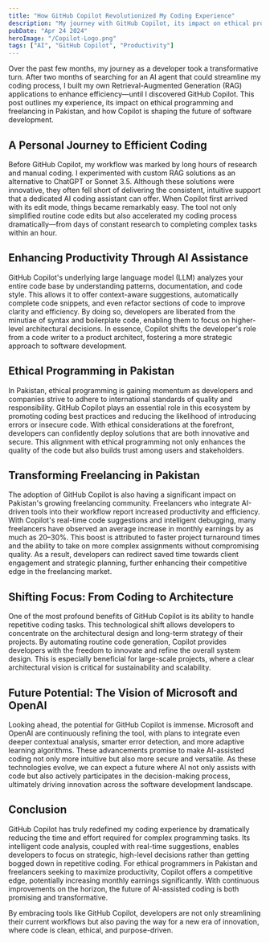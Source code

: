 ```yaml
---
title: "How GitHub Copilot Revolutionized My Coding Experience"
description: "My journey with GitHub Copilot, its impact on ethical programming and freelancing in Pakistan, and how it's shaping the future of software development."
pubDate: "Apr 24 2024"
heroImage: "/Copilot-Logo.png"
tags: ["AI", "GitHub Copilot", "Productivity"]
---
```


Over the past few months, my journey as a developer took a transformative turn. After two months of searching for an AI agent that could streamline my coding process, I built my own Retrieval-Augmented Generation (RAG) applications to enhance efficiency—until I discovered GitHub Copilot. This post outlines my experience, its impact on ethical programming and freelancing in Pakistan, and how Copilot is shaping the future of software development.

## A Personal Journey to Efficient Coding

Before GitHub Copilot, my workflow was marked by long hours of research and manual coding. I experimented with custom RAG solutions as an alternative to ChatGPT or Sonnet 3.5. Although these solutions were innovative, they often fell short of delivering the consistent, intuitive support that a dedicated AI coding assistant can offer. When Copilot first arrived with its edit mode, things became remarkably easy. The tool not only simplified routine code edits but also accelerated my coding process dramatically—from days of constant research to completing complex tasks within an hour.

## Enhancing Productivity Through AI Assistance

GitHub Copilot's underlying large language model (LLM) analyzes your entire code base by understanding patterns, documentation, and code style. This allows it to offer context-aware suggestions, automatically complete code snippets, and even refactor sections of code to improve clarity and efficiency. By doing so, developers are liberated from the minutiae of syntax and boilerplate code, enabling them to focus on higher-level architectural decisions. In essence, Copilot shifts the developer's role from a code writer to a product architect, fostering a more strategic approach to software development.

## Ethical Programming in Pakistan

In Pakistan, ethical programming is gaining momentum as developers and companies strive to adhere to international standards of quality and responsibility. GitHub Copilot plays an essential role in this ecosystem by promoting coding best practices and reducing the likelihood of introducing errors or insecure code. With ethical considerations at the forefront, developers can confidently deploy solutions that are both innovative and secure. This alignment with ethical programming not only enhances the quality of the code but also builds trust among users and stakeholders.

## Transforming Freelancing in Pakistan

The adoption of GitHub Copilot is also having a significant impact on Pakistan's growing freelancing community. Freelancers who integrate AI-driven tools into their workflow report increased productivity and efficiency. With Copilot's real-time code suggestions and intelligent debugging, many freelancers have observed an average increase in monthly earnings by as much as 20–30%. This boost is attributed to faster project turnaround times and the ability to take on more complex assignments without compromising quality. As a result, developers can redirect saved time towards client engagement and strategic planning, further enhancing their competitive edge in the freelancing market.

## Shifting Focus: From Coding to Architecture

One of the most profound benefits of GitHub Copilot is its ability to handle repetitive coding tasks. This technological shift allows developers to concentrate on the architectural design and long-term strategy of their projects. By automating routine code generation, Copilot provides developers with the freedom to innovate and refine the overall system design. This is especially beneficial for large-scale projects, where a clear architectural vision is critical for sustainability and scalability.

## Future Potential: The Vision of Microsoft and OpenAI

Looking ahead, the potential for GitHub Copilot is immense. Microsoft and OpenAI are continuously refining the tool, with plans to integrate even deeper contextual analysis, smarter error detection, and more adaptive learning algorithms. These advancements promise to make AI-assisted coding not only more intuitive but also more secure and versatile. As these technologies evolve, we can expect a future where AI not only assists with code but also actively participates in the decision-making process, ultimately driving innovation across the software development landscape.

## Conclusion

GitHub Copilot has truly redefined my coding experience by dramatically reducing the time and effort required for complex programming tasks. Its intelligent code analysis, coupled with real-time suggestions, enables developers to focus on strategic, high-level decisions rather than getting bogged down in repetitive coding. For ethical programmers in Pakistan and freelancers seeking to maximize productivity, Copilot offers a competitive edge, potentially increasing monthly earnings significantly. With continuous improvements on the horizon, the future of AI-assisted coding is both promising and transformative.

By embracing tools like GitHub Copilot, developers are not only streamlining their current workflows but also paving the way for a new era of innovation, where code is clean, ethical, and purpose-driven.